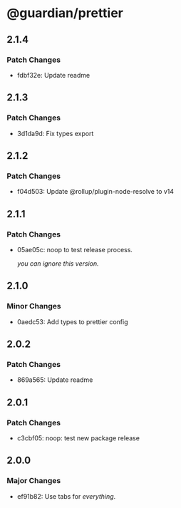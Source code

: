 # @guardian/prettier

## 2.1.4

### Patch Changes

- fdbf32e: Update readme

## 2.1.3

### Patch Changes

- 3d1da9d: Fix types export

## 2.1.2

### Patch Changes

- f04d503: Update @rollup/plugin-node-resolve to v14

## 2.1.1

### Patch Changes

- 05ae05c: noop to test release process.

  _you can ignore this version._

## 2.1.0

### Minor Changes

- 0aedc53: Add types to prettier config

## 2.0.2

### Patch Changes

- 869a565: Update readme

## 2.0.1

### Patch Changes

- c3cbf05: noop: test new package release

## 2.0.0

### Major Changes

- ef91b82: Use tabs for _everything_.
